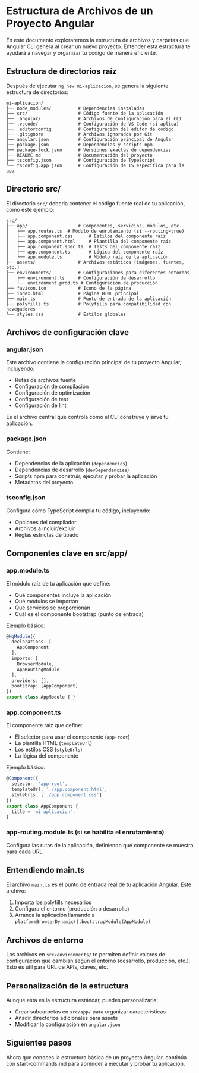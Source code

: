 # Estructura de Archivos de un Proyecto Angular

En este documento exploraremos la estructura de archivos y carpetas que Angular CLI genera al crear un nuevo proyecto. Entender esta estructura te ayudará a navegar y organizar tu código de manera eficiente.

## Estructura de directorios raíz

Después de ejecutar `ng new mi-aplicacion`, se genera la siguiente estructura de directorios:

```
mi-aplicacion/
├── node_modules/          # Dependencias instaladas
├── src/                   # Código fuente de la aplicación
├── .angular/              # Archivos de configuración para el CLI
├── .vscode/               # Configuración de VS Code (si aplica)
├── .editorconfig          # Configuración del editor de código
├── .gitignore             # Archivos ignorados por Git
├── angular.json           # Configuración principal de Angular
├── package.json           # Dependencias y scripts npm
├── package-lock.json      # Versiones exactas de dependencias
├── README.md              # Documentación del proyecto
├── tsconfig.json          # Configuración de TypeScript
└── tsconfig.app.json      # Configuración de TS específica para la app
```

## Directorio src/

El directorio `src/` deberia contener el código fuente real de tu aplicación, como este ejemplo:

```
src/
├── app/                   # Componentes, servicios, módulos, etc.
│   ├── app.routes.ts  # Módulo de enrutamiento (si --routing=true)
│   ├── app.component.css      # Estilos del componente raíz
│   ├── app.component.html     # Plantilla del componente raíz
│   ├── app.component.spec.ts  # Tests del componente raíz
│   ├── app.component.ts       # Lógica del componente raíz
│   └── app.module.ts          # Módulo raíz de la aplicación
├── assets/                # Archivos estáticos (imágenes, fuentes, etc.)
├── environments/          # Configuraciones para diferentes entornos
│   ├── environment.ts     # Configuración de desarrollo
│   └── environment.prod.ts # Configuración de producción
├── favicon.ico            # Icono de la página
├── index.html             # Página HTML principal
├── main.ts                # Punto de entrada de la aplicación
├── polyfills.ts           # Polyfills para compatibilidad con navegadores
└── styles.css             # Estilos globales
```

## Archivos de configuración clave

### angular.json

Este archivo contiene la configuración principal de tu proyecto Angular, incluyendo:

- Rutas de archivos fuente
- Configuración de compilación
- Configuración de optimización
- Configuración de test
- Configuración de lint

Es el archivo central que controla cómo el CLI construye y sirve tu aplicación.

### package.json

Contiene:
- Dependencias de la aplicación (`dependencies`)
- Dependencias de desarrollo (`devDependencies`)
- Scripts npm para construir, ejecutar y probar la aplicación
- Metadatos del proyecto

### tsconfig.json

Configura cómo TypeScript compila tu código, incluyendo:
- Opciones del compilador
- Archivos a incluir/excluir
- Reglas estrictas de tipado

## Componentes clave en src/app/

### app.module.ts

El módulo raíz de tu aplicación que define:
- Qué componentes incluye la aplicación
- Qué módulos se importan
- Qué servicios se proporcionan
- Cuál es el componente bootstrap (punto de entrada)

Ejemplo básico:

```typescript
@NgModule({
  declarations: [
    AppComponent
  ],
  imports: [
    BrowserModule,
    AppRoutingModule
  ],
  providers: [],
  bootstrap: [AppComponent]
})
export class AppModule { }
```

### app.component.ts

El componente raíz que define:
- El selector para usar el componente (`app-root`)
- La plantilla HTML (`templateUrl`)
- Los estilos CSS (`styleUrls`)
- La lógica del componente

Ejemplo básico:

```typescript
@Component({
  selector: 'app-root',
  templateUrl: './app.component.html',
  styleUrls: ['./app.component.css']
})
export class AppComponent {
  title = 'mi-aplicacion';
}
```

### app-routing.module.ts (si se habilita el enrutamiento)

Configura las rutas de la aplicación, definiendo qué componente se muestra para cada URL.

## Entendiendo main.ts

El archivo `main.ts` es el punto de entrada real de tu aplicación Angular. Este archivo:

1. Importa los polyfills necesarios
2. Configura el entorno (producción o desarrollo)
3. Arranca la aplicación llamando a `platformBrowserDynamic().bootstrapModule(AppModule)`

## Archivos de entorno

Los archivos en `src/environments/` te permiten definir valores de configuración que cambian según el entorno (desarrollo, producción, etc.). Esto es útil para URL de APIs, claves, etc.

## Personalización de la estructura

Aunque esta es la estructura estándar, puedes personalizarla:

- Crear subcarpetas en `src/app/` para organizar características
- Añadir directorios adicionales para assets
- Modificar la configuración en `angular.json`

## Siguientes pasos

Ahora que conoces la estructura básica de un proyecto Angular, continúa con start-commands.md para aprender a ejecutar y probar tu aplicación.

